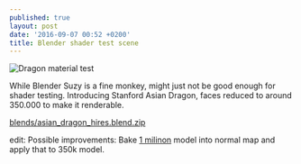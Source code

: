 ```yaml
---
published: true
layout: post
date: '2016-09-07 00:52 +0200'
title: Blender shader test scene
---
```

![Dragon material test]({{site.baseurl}}/media/materialTestSceneDragonThumb1.png)

While Blender Suzy is a fine monkey, might just not be good enough for shader testing. Introducing Stanford Asian Dragon, faces reduced to around 350.000 to make it renderable.

[blends/asian_dragon_hires.blend.zip]({{site.baseurl}}/blends/asian_dragon_hires.blend.zip)

edit: Possible improvements: Bake [1 milinon](http://blender.stackexchange.com/questions/14975/baking-normals-from-high-to-low-poly-mesh-for-game-object) model into normal map and apply that to 350k model.
